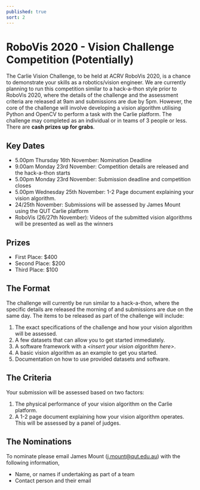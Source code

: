 ```yaml
---
published: true
sort: 2
---
```


# RoboVis 2020 - Vision Challenge Competition (Potentially)

The Carlie Vision Challenge, to be held at ACRV RoboVis 2020, is a chance to demonstrate your skills as a robotics/vision engineer. We are currently planning to run this competition similar to a hack-a-thon style prior to RoboVis 2020, where the details of the challenge and the assessment criteria are released at 9am and submissions are due by 5pm. However, the core of the challenge will involve developing a vision algorithm utilising Python and OpenCV to perform a task with the Carlie platform. The challenge may completed as an individual or in teams of 3 people or less. There are **cash prizes up for grabs**.

## Key Dates

- 5.00pm Thursday 16th November: Nomination Deadline
- 9.00am Monday 23rd November: Competition details are released and the hack-a-thon starts
- 5.00pm Monday 23rd November: Submission deadline and competition closes
- 5.00pm Wednesday 25th November: 1-2 Page document explaining your vision algorithm.
- 24/25th November: Submissions will be assessed by James Mount using the QUT Carlie platform 
- RoboVis (26/27th November): Videos of the submitted vision algorithms will be presented as well as the winners

## Prizes

- First Place: $400
- Second Place: $200
- Third Place: $100

## The Format

The challenge will currently be run similar to a hack-a-thon, where the specific details are released the morning of and submissions are due on the same day. The items to be released as part of the challenge will include:

1. The exact specifications of the challenge and how your vision algorithm will be assessed.
2. A few datasets that can allow you to get started immediately.
3. A software framework with a *\<insert your vision algorithm here\>*.
4. A basic vision algorithm as an example to get you started.
2. Documentation on how to use provided datasets and software.

## The Criteria

Your submission will be assessed based on two factors:

1. The physical performance of your vision algorithm on the Carlie platform.
2. A 1-2 page document explaining how your vision algorithm operates. This will be assessed by a panel of judges.

## The Nominations

To nominate please email James Mount (j.mount@qut.edu.au) with the following information,

- Name, or names if undertaking as part of a team
- Contact person and their email